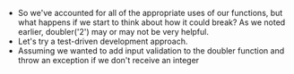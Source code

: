 
* So we've accounted for all of the appropriate uses of our functions, but what happens if we start to think about how it could break?  As we noted earlier, doubler('2') may or may not be very helpful. 
* Let's try a test-driven development approach.
* Assuming we wanted to add input validation to the doubler function and throw an exception if we don't receive an integer

